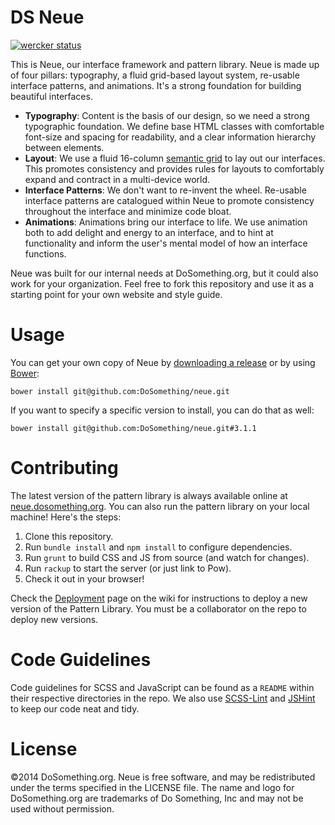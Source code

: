 # DS Neue

[![wercker status](https://app.wercker.com/status/9c3905a0a14be38a75d857e1f7ffdeda "wercker status")](https://app.wercker.com/project/bykey/9c3905a0a14be38a75d857e1f7ffdeda)

This is Neue, our interface framework and pattern library. Neue is made up of four pillars: typography, a fluid grid-based layout system, re-usable interface patterns, and animations. It's a strong foundation for building beautiful interfaces.

 - **Typography**: Content is the basis of our design, so we need a strong typographic foundation. We define base HTML classes with comfortable font-size and spacing for readability, and a clear information hierarchy between elements.
 - **Layout**: We use a fluid 16-column [semantic grid](http://neat.bourbon.io) to lay out our interfaces. This promotes consistency and provides rules for layouts to comfortably expand and contract in a multi-device world.
 - **Interface Patterns**: We don't want to re-invent the wheel. Re-usable interface patterns are catalogued within Neue to promote consistency throughout the interface and minimize code bloat.
 - **Animations**: Animations bring our interface to life. We use animation both to add delight and energy to an interface, and to hint at functionality and inform the user's mental model of how an interface functions.

Neue was built for our internal needs at DoSomething.org, but it could also work for your organization. Feel free to fork this repository and use it as a starting point for your own website and style guide.

# Usage
You can get your own copy of Neue by [downloading a release](https://github.com/DoSomething/ds-neue/releases) or by using [Bower](http://bower.io):

```
bower install git@github.com:DoSomething/neue.git
```

If you want to specify a specific version to install, you can do that as well:

```
bower install git@github.com:DoSomething/neue.git#3.1.1
```

# Contributing
The latest version of the pattern library is always available online at [neue.dosomething.org](http://neue.dosomething.org/).
You can also run the pattern library on your local machine! Here's the steps:

  1. Clone this repository.
  2. Run `bundle install` and `npm install` to configure dependencies.
  3. Run `grunt` to build CSS and JS from source (and watch for changes).
  3. Run `rackup` to start the server (or just link to Pow).
  4. Check it out in your browser!

Check the [Deployment](https://github.com/DoSomething/ds-neue/wiki/Deployments) page on the wiki for instructions to deploy a new version of the Pattern Library. You must be a collaborator on the repo to deploy new versions.

# Code Guidelines
Code guidelines for SCSS and JavaScript can be found as a `README` within their respective directories in the repo. We also use [SCSS-Lint](https://github.com/causes/scss-lint) and [JSHint](http://www.jshint.com/) to keep our code neat and tidy.

# License
&copy;2014 DoSomething.org. Neue is free software, and may be redistributed under the terms specified in the LICENSE file. The name and logo for DoSomething.org are trademarks of Do Something, Inc and may not be used without permission.

